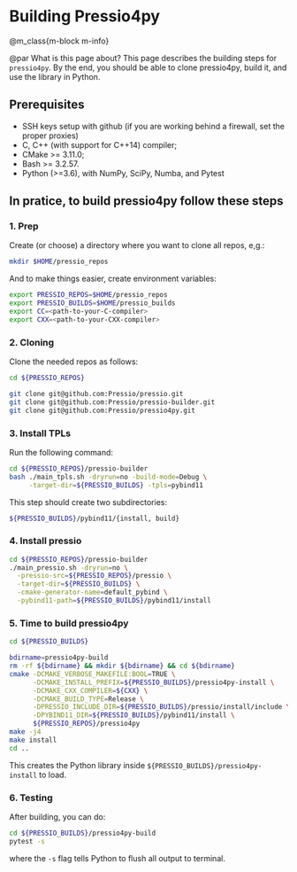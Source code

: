 
# Building Pressio4py


@m_class{m-block m-info}

@par What is this page about?
This page describes the building steps for `pressio4py`.
By the end, you should be able to clone pressio4py, build it,
and use the library in Python.


## Prerequisites
* SSH keys setup with github (if you are working behind a firewall, set the proper proxies)
* C, C++ (with support for C++14) compiler;
* CMake >= 3.11.0;
* Bash >= 3.2.57.
* Python (>=3.6), with NumPy, SciPy, Numba, and Pytest


## In pratice, to build pressio4py follow these steps

### 1. Prep

Create (or choose) a directory where you want to clone all repos, e,g.:

```bash
mkdir $HOME/pressio_repos
```

And to make things easier, create environment variables:

```bash
export PRESSIO_REPOS=$HOME/pressio_repos
export PRESSIO_BUILDS=$HOME/pressio_builds
export CC=<path-to-your-C-compiler>
export CXX=<path-to-your-CXX-compiler>
```


### 2. Cloning

Clone the needed repos as follows:

```bash
cd ${PRESSIO_REPOS}

git clone git@github.com:Pressio/pressio.git
git clone git@github.com:Pressio/pressio-builder.git
git clone git@github.com:Pressio/pressio4py.git
```


### 3. Install TPLs

Run the following command:

```bash
cd ${PRESSIO_REPOS}/pressio-builder
bash ./main_tpls.sh -dryrun=no -build-mode=Debug \
     -target-dir=${PRESSIO_BUILDS} -tpls=pybind11
```
This step should create two subdirectories:
```bash
${PRESSIO_BUILDS}/pybind11/{install, build}
```


### 4. Install pressio

```bash
cd ${PRESSIO_REPOS}/pressio-builder
./main_pressio.sh -dryrun=no \
  -pressio-src=${PRESSIO_REPOS}/pressio \
  -target-dir=${PRESSIO_BUILDS} \
  -cmake-generator-name=default_pybind \
  -pybind11-path=${PRESSIO_BUILDS}/pybind11/install
```


### 5. Time to build pressio4py

```bash
cd ${PRESSIO_BUILDS}

bdirname=pressio4py-build
rm -rf ${bdirname} && mkdir ${bdirname} && cd ${bdirname}
cmake -DCMAKE_VERBOSE_MAKEFILE:BOOL=TRUE \
      -DCMAKE_INSTALL_PREFIX=${PRESSIO_BUILDS}/pressio4py-install \
      -DCMAKE_CXX_COMPILER=${CXX} \
      -DCMAKE_BUILD_TYPE=Release \
      -DPRESSIO_INCLUDE_DIR=${PRESSIO_BUILDS}/pressio/install/include \
      -DPYBIND11_DIR=${PRESSIO_BUILDS}/pybind11/install \
      ${PRESSIO_REPOS}/pressio4py
make -j4
make install
cd ..
```
This creates the Python library inside
`${PRESSIO_BUILDS}/pressio4py-install` to load.


### 6. Testing

After building, you can do:
```bash
cd ${PRESSIO_BUILDS}/pressio4py-build
pytest -s
```
where the `-s` flag tells Python to flush all output to terminal.
